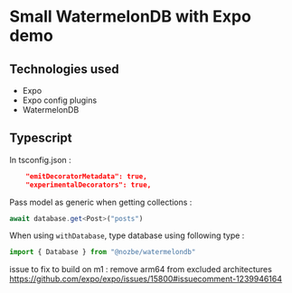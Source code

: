 # Small WatermelonDB with Expo demo

## Technologies used
- Expo
- Expo config plugins
- WatermelonDB

## Typescript
In tsconfig.json :
```json
    "emitDecoratorMetadata": true,
    "experimentalDecorators": true,
```
Pass model as generic when getting collections :
```ts
await database.get<Post>("posts")
```
When using `withDatabase`, type database using following type :
```ts
import { Database } from "@nozbe/watermelondb"
```

issue to fix to build on m1 :
remove arm64 from excluded architectures
https://github.com/expo/expo/issues/15800#issuecomment-1239946164